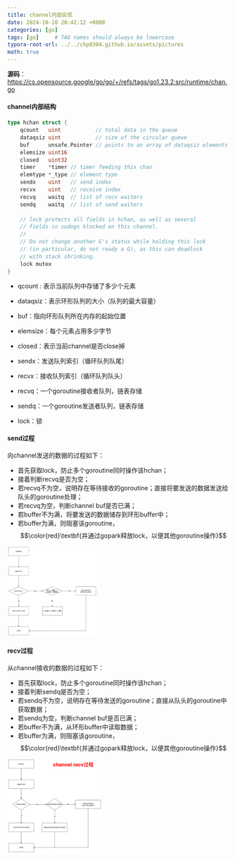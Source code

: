 ```yaml
---
title: channel内部实现
date: 2024-10-10 20:42:12 +0800
categories: [go]
tags: [go]     # TAG names should always be lowercase
typora-root-url: ../../chp0304.github.io/assets/pictures
math: true
---
```


**源码**：https://cs.opensource.google/go/go/+/refs/tags/go1.23.2:src/runtime/chan.go

#### channel内部结构

``` go
type hchan struct {
	qcount   uint           // total data in the queue
	dataqsiz uint           // size of the circular queue
	buf      unsafe.Pointer // points to an array of dataqsiz elements
	elemsize uint16
	closed   uint32
	timer    *timer // timer feeding this chan
	elemtype *_type // element type
	sendx    uint   // send index
	recvx    uint   // receive index
	recvq    waitq  // list of recv waiters
	sendq    waitq  // list of send waiters

	// lock protects all fields in hchan, as well as several
	// fields in sudogs blocked on this channel.
	//
	// Do not change another G's status while holding this lock
	// (in particular, do not ready a G), as this can deadlock
	// with stack shrinking.
	lock mutex
}
```

- qcount : 表示当前队列中存储了多少个元素
- dataqsiz：表示环形队列的大小（队列的最大容量）
- buf：指向环形队列所在内存的起始位置
- elemsize：每个元素占用多少字节
- closed：表示当前channel是否close掉
- sendx：发送队列索引（循环队列队尾）
- recvx：接收队列索引（循环队列队头）
- recvq：一个goroutine接收者队列，链表存储
- sendq：一个goroutine发送者队列，链表存储

- lock：锁

#### send过程

向channel发送的数据的过程如下：

- 首先获取lock，防止多个goroutine同时操作该hchan；
- 接着判断recvq是否为空；
- 若recvq不为空，说明存在等待接收的goroutine；直接将要发送的数据发送给队头的goroutine处理；
- 若recvq为空，判断channel buf是否已满；
- 若buffer不为满，将要发送的数据储存到环形buffer中；
- 若buffer为满，则阻塞该goroutine，$$\color{red}\textbf{并通过gopark释放lock，以便其他goroutine操作}$$

<img src="../assets/pictures/企业微信截图_300f0126-ce71-4947-a1f9-ce12a8fc60c3.png" alt="企业微信截图_300f0126-ce71-4947-a1f9-ce12a8fc60c3" style="zoom:20%;" />

#### recv过程

从channel接收的数据的过程如下：

- 首先获取lock，防止多个goroutine同时操作该hchan；
- 接着判断sendq是否为空；
- 若sendq不为空，说明存在等待发送的goroutine；直接从队头的goroutine中获取数据；
- 若sendq为空，判断channel buf是否已满；
- 若buffer不为满，从环形buffer中读取数据；
- 若buffer为满，则阻塞该goroutine，$$\color{red}\textbf{并通过gopark释放lock，以便其他goroutine操作}$$

<img src="../assets/pictures/企业微信截图_3e954708-1135-42aa-9b09-263291c98b5f.png" alt="企业微信截图_3e954708-1135-42aa-9b09-263291c98b5f" style="zoom:21%;" />